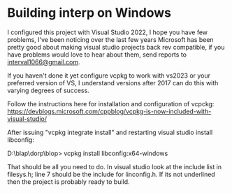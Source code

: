 # Building interp on Windows

I configured this project with Visual Studio 2022, I hope you have few problems, I've been noticing
over the last few years Microsoft has been pretty good about making visual studio projects back rev
compatible, if you have problems would love to hear about them, send reports to
interval1066@gmail.com.

If you haven't done it yet configure vcpkg to work with vs2023 or your preferred version of VS, I
understand versions after 2017 can do this with varying degrees of success.

Follow the instructions here for installation and configuration of vcpckg:
https://devblogs.microsoft.com/cppblog/vcpkg-is-now-included-with-visual-studio/

After issuing "vcpkg integrate install" and restarting visual studio install libconfig:

D:\blap\dorp\blop> vcpkg install libconfig:x64-windows

That should be all you need to do. In visual studio look at the include list in filesys.h; line
7 should be the include for linconfig.h. If its not underlined then the project is probably
ready to build.

